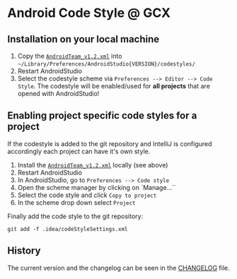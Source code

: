 # Android Code Style @ GCX

## Installation on your local machine
1. Copy the [`AndroidTeam_v1.2.xml`](styles/AndroidTeam_v1.2.xml) into ``~/Library/Preferences/AndroidStudio{VERSION}/codestyles/``
2. Restart AndroidStudio
3. Select the codestyle scheme via `Preferences --> Editor --> Code Style`.
The codestyle will be enabled/used for **all projects** that are opened with AndroidStudio!

## Enabling project specific code styles for a project
If the codestyle is added to the git repository and IntelliJ is configured accordingly each project can have it's own style.

1. Install the [`AndroidTeam_v1.2.xml`](styles/AndroidTeam_v1.2.xml) locally (see above)
2. Restart AndroidStudio
3. In AndroidStudio, go to `Preferences --> Code style`
4. Open the scheme manager by clicking on `Manage...``
5. Select the code style and click `Copy to project`
6. In the scheme drop down select `Project`

Finally add the code style to the git repository:
```
git add -f .idea/codeStyleSettings.xml
```

## History
The current version and the changelog can be seen in the [CHANGELOG](CHANGELOG.md) file.
